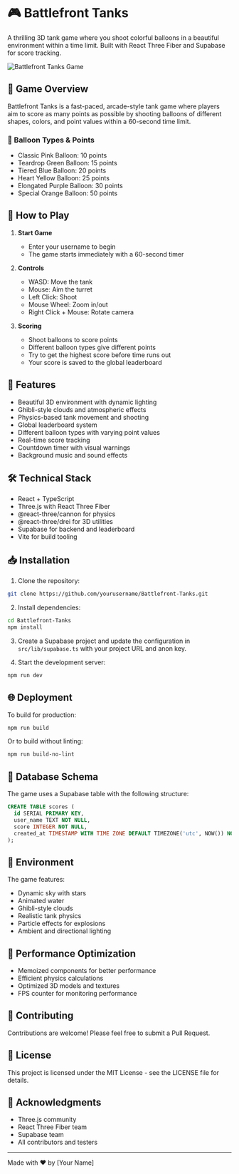 # 🎮 Battlefront Tanks

A thrilling 3D tank game where you shoot colorful balloons in a beautiful environment within a time limit. Built with React Three Fiber and Supabase for score tracking.

![Battlefront Tanks Game](./screenshot.png)

## 🎯 Game Overview

Battlefront Tanks is a fast-paced, arcade-style tank game where players aim to score as many points as possible by shooting balloons of different shapes, colors, and point values within a 60-second time limit.

### 🎈 Balloon Types & Points

- Classic Pink Balloon: 10 points
- Teardrop Green Balloon: 15 points
- Tiered Blue Balloon: 20 points
- Heart Yellow Balloon: 25 points
- Elongated Purple Balloon: 30 points
- Special Orange Balloon: 50 points

## 🎲 How to Play

1. **Start Game**
   - Enter your username to begin
   - The game starts immediately with a 60-second timer

2. **Controls**
   - WASD: Move the tank
   - Mouse: Aim the turret
   - Left Click: Shoot
   - Mouse Wheel: Zoom in/out
   - Right Click + Mouse: Rotate camera

3. **Scoring**
   - Shoot balloons to score points
   - Different balloon types give different points
   - Try to get the highest score before time runs out
   - Your score is saved to the global leaderboard

## 🚀 Features

- Beautiful 3D environment with dynamic lighting
- Ghibli-style clouds and atmospheric effects
- Physics-based tank movement and shooting
- Global leaderboard system
- Different balloon types with varying point values
- Real-time score tracking
- Countdown timer with visual warnings
- Background music and sound effects

## 🛠️ Technical Stack

- React + TypeScript
- Three.js with React Three Fiber
- @react-three/cannon for physics
- @react-three/drei for 3D utilities
- Supabase for backend and leaderboard
- Vite for build tooling

## 📥 Installation

1. Clone the repository:
```bash
git clone https://github.com/yourusername/Battlefront-Tanks.git
```

2. Install dependencies:
```bash
cd Battlefront-Tanks
npm install
```

3. Create a Supabase project and update the configuration in `src/lib/supabase.ts` with your project URL and anon key.

4. Start the development server:
```bash
npm run dev
```

## 🌐 Deployment

To build for production:
```bash
npm run build
```

Or to build without linting:
```bash
npm run build-no-lint
```

## 📝 Database Schema

The game uses a Supabase table with the following structure:

```sql
CREATE TABLE scores (
  id SERIAL PRIMARY KEY,
  user_name TEXT NOT NULL,
  score INTEGER NOT NULL,
  created_at TIMESTAMP WITH TIME ZONE DEFAULT TIMEZONE('utc', NOW()) NOT NULL
);
```

## 🎨 Environment

The game features:
- Dynamic sky with stars
- Animated water
- Ghibli-style clouds
- Realistic tank physics
- Particle effects for explosions
- Ambient and directional lighting

## 🔧 Performance Optimization

- Memoized components for better performance
- Efficient physics calculations
- Optimized 3D models and textures
- FPS counter for monitoring performance

## 🤝 Contributing

Contributions are welcome! Please feel free to submit a Pull Request.

## 📜 License

This project is licensed under the MIT License - see the LICENSE file for details.

## 🙏 Acknowledgments

- Three.js community
- React Three Fiber team
- Supabase team
- All contributors and testers

---
Made with ❤️ by [Your Name]
